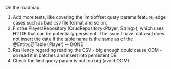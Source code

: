On the roadmap:
1. Add more tests, like covering the limit/offset query params feature, edge cases such as bad csv file format and so on.
2. Fix the PlayersRepository (CrudRepository<Player, String>), which uses H2 DB that can be potentially persistent. The issue I have: data.sql does not insert the data if
the table name is the same as of the @Entity,@Table (Player) -- DONE
3. Resiliency regarding reading the CSV - big enough could cause OOM - so read it in batches and insert into persistent DB.
4. Check the limit query param is not too big (avoid OOM).
